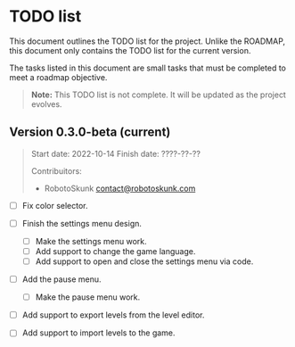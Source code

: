 # TODO list
This document outlines the TODO list for the project. Unlike the ROADMAP,
this document only contains the TODO list for the current version.

The tasks listed in this document are small tasks that must be completed
to meet a roadmap objective.

> **Note:** This TODO list is not complete. It will be updated as the
project evolves.

## Version 0.3.0-beta (current)
> Start date: 2022-10-14
> Finish date: ????-??-??
>
> Contribuitors:
> - RobotoSkunk <contact@robotoskunk.com>

- [ ] Fix color selector.
- [ ] Finish the settings menu design.
	- [ ] Make the settings menu work.
	- [ ] Add support to change the game language.
	- [ ] Add support to open and close the settings menu via code.
- [ ] Add the pause menu.
	- [ ] Make the pause menu work.
- [ ] Add support to export levels from the level editor.
- [ ] Add support to import levels to the game.


